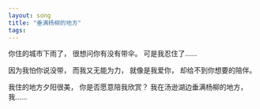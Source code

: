 ```yaml
---
layout: song
title: "垂满杨柳的地方"
tags:
---
```


你住的城市下雨了，
很想问你有没有带伞。
可是我忍住了……

因为我怕你说没带，
而我又无能为力，
就像是我爱你，
却给不到你想要的陪伴。

我住的地方夕阳很美，
你是否愿意陪我欣赏？
我在汤逊湖边垂满杨柳的地方，
我……
